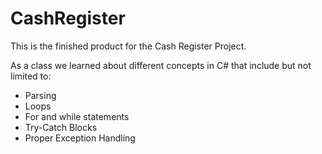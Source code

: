 # CashRegister

This is the finished product for the Cash Register Project. 

As a class we learned about different concepts in C# that include but not limited to:
* Parsing
* Loops
* For and while statements
* Try-Catch Blocks
* Proper Exception Handling
